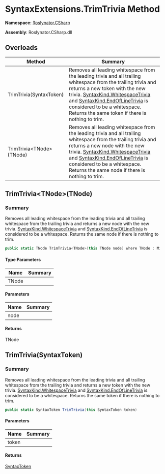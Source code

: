 # SyntaxExtensions\.TrimTrivia Method

**Namespace**: [Roslynator.CSharp](../../README.md)

**Assembly**: Roslynator\.CSharp\.dll

## Overloads

| Method | Summary |
| ------ | ------- |
| TrimTrivia\(SyntaxToken\) | Removes all leading whitespace from the leading trivia and all trailing whitespace from the trailing trivia and returns a new token with the new trivia\. [SyntaxKind.WhitespaceTrivia](https://docs.microsoft.com/en-us/dotnet/api/microsoft.codeanalysis.csharp.syntaxkind.whitespacetrivia) and [SyntaxKind.EndOfLineTrivia](https://docs.microsoft.com/en-us/dotnet/api/microsoft.codeanalysis.csharp.syntaxkind.endoflinetrivia) is considered to be a whitespace\. Returns the same token if there is nothing to trim\. |
| TrimTrivia\<TNode>\(TNode\) | Removes all leading whitespace from the leading trivia and all trailing whitespace from the trailing trivia and returns a new node with the new trivia\. [SyntaxKind.WhitespaceTrivia](https://docs.microsoft.com/en-us/dotnet/api/microsoft.codeanalysis.csharp.syntaxkind.whitespacetrivia) and [SyntaxKind.EndOfLineTrivia](https://docs.microsoft.com/en-us/dotnet/api/microsoft.codeanalysis.csharp.syntaxkind.endoflinetrivia) is considered to be a whitespace\. Returns the same node if there is nothing to trim\. |

## TrimTrivia\<TNode>\(TNode\)

### Summary

Removes all leading whitespace from the leading trivia and all trailing whitespace from the trailing trivia and returns a new node with the new trivia\.
[SyntaxKind.WhitespaceTrivia](https://docs.microsoft.com/en-us/dotnet/api/microsoft.codeanalysis.csharp.syntaxkind.whitespacetrivia) and [SyntaxKind.EndOfLineTrivia](https://docs.microsoft.com/en-us/dotnet/api/microsoft.codeanalysis.csharp.syntaxkind.endoflinetrivia) is considered to be a whitespace\.
Returns the same node if there is nothing to trim\.

```csharp
public static TNode TrimTrivia<TNode>(this TNode node) where TNode : Microsoft.CodeAnalysis.SyntaxNode
```

#### Type Parameters

| Name | Summary |
| ---- | ------- |
| TNode | |

#### Parameters

| Name | Summary |
| ---- | ------- |
| node | |

#### Returns

TNode

## TrimTrivia\(SyntaxToken\)

### Summary

Removes all leading whitespace from the leading trivia and all trailing whitespace from the trailing trivia and returns a new token with the new trivia\.
[SyntaxKind.WhitespaceTrivia](https://docs.microsoft.com/en-us/dotnet/api/microsoft.codeanalysis.csharp.syntaxkind.whitespacetrivia) and [SyntaxKind.EndOfLineTrivia](https://docs.microsoft.com/en-us/dotnet/api/microsoft.codeanalysis.csharp.syntaxkind.endoflinetrivia) is considered to be a whitespace\.
Returns the same token if there is nothing to trim\.

```csharp
public static SyntaxToken TrimTrivia(this SyntaxToken token)
```

#### Parameters

| Name | Summary |
| ---- | ------- |
| token | |

#### Returns

[SyntaxToken](https://docs.microsoft.com/en-us/dotnet/api/microsoft.codeanalysis.syntaxtoken)

